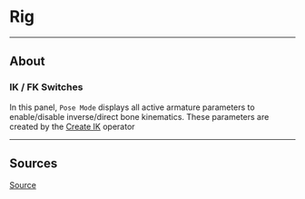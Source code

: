 # Rig

___

## About

### IK / FK Switches

In this panel, `Pose Mode` displays all active armature parameters to enable/disable inverse/direct bone kinematics. These parameters are created by the [Create IK](../addon-operators/operator-create-ik.md) operator

___

## Sources

[Source](https://github.com/PavelBlend/blender-xray/wiki/Panel-Rig)
